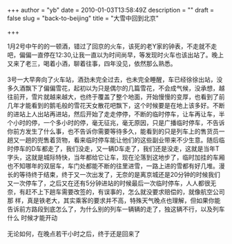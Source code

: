 +++
author = "yb"
date = 2010-01-03T13:58:49Z
description = ""
draft = false
slug = "back-to-beijing"
title = "大雪中回到北京"

+++


1月2号中午的的一顿酒，错过了回京的火车，该死的老Y家的钟表，不走就不走吧，偏偏一直停在12:30,让我一直以为时间尚早，等发现时火车也该出站了。晚上又来了老三，喝着小酒，聊着往事，四年没见，依然那么熟悉。<br>
<br>
3号一大早奔向了火车站，酒劲未完全过去，也未完全睡醒，车已经徐徐出站，没多久酒飘下了偏偏雪花，起初以为只是偶尔的几篇雪花，不会成气候，没承想，越往前开，雪片就越来越大，也终于覆盖了整个地面，开始慢慢的变厚，也看到了前几年才能看到的鹅毛般的雪花天女散花吧飘下，这个时候要是在地上该多好。不断
的进站上人出站再进站，然后开始了走走停停，不断的临时停车，让车再让车，半个小时的停，一个多小时的停，毫无征兆，毫无原因，只是广播临时停车，不告诉
你前方发生了什么事，也不告诉你需要等待多久，能看到的只是列车上的售货员一趟又一趟的兜售着货物，看来临时停车能让他们的这些副业带来不少生意。随后临
时停车的D车都走了，我们没走，又一辆D车走了，我们还是没走，这就是当年T字头，这就是城际特快，当年都给它让车，现在沦落到这地步了，临时加挂的车厢
也不知哪年的双层车，车门处都能不断的往里进雪，一路上进的雪都有好几堆。漫长的等待终于结束，终于又一次出发了，无奈的是离京城还是20分钟的时候我们
又一次停车了，之后又在还有5分钟进站的时候最后一次临时停车，人人都很无奈，有赶不上下趟车需要改签的，有误事的，怎么就没要求赔偿的，就像航空公司那
样，真是铁老大，其实乘客的要求并不高，特殊天气晚点也理解，但如果你能告诉前方路段到底怎么了，为什么别的列车一辆辆的走了，独这辆不行，以及列车什么
时候才能开动<br><br>无论如何，在晚点若干小时之后，终于还是回来了<br>

